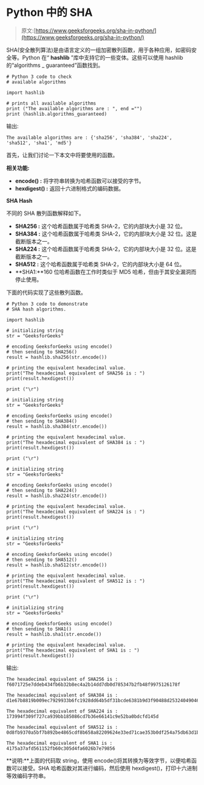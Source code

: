 # Python 中的 SHA

> 原文:[https://www.geeksforgeeks.org/sha-in-python/](https://www.geeksforgeeks.org/sha-in-python/)

SHA(安全散列算法)是由语言定义的一组加密散列函数，用于各种应用，如密码安全等。Python 在“ **hashlib** ”库中支持它的一些变体。这些可以使用 hashlib 的“algorithms _ guaranteed”函数找到。

```
# Python 3 code to check 
# available algorithms

import hashlib

# prints all available algorithms
print ("The available algorithms are : ", end ="")
print (hashlib.algorithms_guaranteed)
```

输出:

```
The available algorithms are : {'sha256', 'sha384', 'sha224', 'sha512', 'sha1', 'md5'}

```

首先，让我们讨论一下本文中将要使用的函数。

**相关功能:**

*   **encode() :** 将字符串转换为哈希函数可以接受的字节。
*   **hexdigest() :** 返回十六进制格式的编码数据。

**SHA Hash**

不同的 SHA 散列函数解释如下。

*   **SHA256 :** 这个哈希函数属于哈希类 SHA-2，它的内部块大小是 32 位。
*   **SHA384 :** 这个哈希函数属于哈希类 SHA-2，它的内部块大小是 32 位。这是截断版本之一。
*   **SHA224 :** 这个哈希函数属于哈希类 SHA-2，它的内部块大小是 32 位。这是截断版本之一。
*   **SHA512 :** 这个哈希函数属于哈希类 SHA-2，它的内部块大小是 64 位。
*   **SHA1:**160 位哈希函数在工作时类似于 MD5 哈希，但由于其安全漏洞而停止使用。

下面的代码实现了这些散列函数。

```
# Python 3 code to demonstrate
# SHA hash algorithms.

import hashlib

# initializing string
str = "GeeksforGeeks"

# encoding GeeksforGeeks using encode()
# then sending to SHA256()
result = hashlib.sha256(str.encode())

# printing the equivalent hexadecimal value.
print("The hexadecimal equivalent of SHA256 is : ")
print(result.hexdigest())

print ("\r")

# initializing string
str = "GeeksforGeeks"

# encoding GeeksforGeeks using encode()
# then sending to SHA384()
result = hashlib.sha384(str.encode())

# printing the equivalent hexadecimal value.
print("The hexadecimal equivalent of SHA384 is : ")
print(result.hexdigest())

print ("\r")

# initializing string
str = "GeeksforGeeks"

# encoding GeeksforGeeks using encode()
# then sending to SHA224()
result = hashlib.sha224(str.encode())

# printing the equivalent hexadecimal value.
print("The hexadecimal equivalent of SHA224 is : ")
print(result.hexdigest())

print ("\r")

# initializing string
str = "GeeksforGeeks"

# encoding GeeksforGeeks using encode()
# then sending to SHA512()
result = hashlib.sha512(str.encode())

# printing the equivalent hexadecimal value.
print("The hexadecimal equivalent of SHA512 is : ")
print(result.hexdigest())

print ("\r")

# initializing string
str = "GeeksforGeeks"

# encoding GeeksforGeeks using encode()
# then sending to SHA1()
result = hashlib.sha1(str.encode())

# printing the equivalent hexadecimal value.
print("The hexadecimal equivalent of SHA1 is : ")
print(result.hexdigest())
```

输出:

```
The hexadecimal equivalent of SHA256 is : 
f6071725e7ddeb434fb6b32b8ec4a2b14dd7db0d785347b2fb48f9975126178f

The hexadecimal equivalent of SHA384 is : 
d1e67b8819b009ec7929933b6fc1928dd64b5df31bcde6381b9d3f90488d253240490460c0a5a1a873da8236c12ef9b3

The hexadecimal equivalent of SHA224 is : 
173994f309f727ca939bb185086cd7b36e66141c9e52ba0bdcfd145d

The hexadecimal equivalent of SHA512 is : 
0d8fb9370a5bf7b892be4865cdf8b658a82209624e33ed71cae353b0df254a75db63d1baa35ad99f26f1b399c31f3c666a7fc67ecef3bdcdb7d60e8ada90b722

The hexadecimal equivalent of SHA1 is : 
4175a37afd561152fb60c305d4fa6026b7e79856

```

**说明:**上面的代码取 string，使用 encode()将其转换为等效字节，以便哈希函数可以接受。SHA 哈希函数对其进行编码，然后使用 hexdigest()，打印十六进制等效编码字符串。